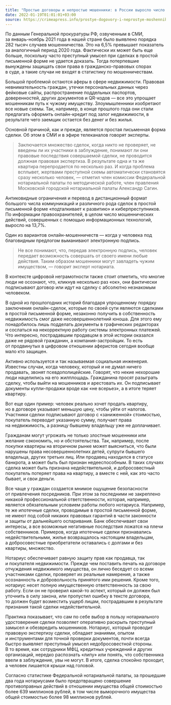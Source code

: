 ```yaml
---
title: "Простые договоры и непростые мошенники: в России выросло число афер с недвижимостью"
date: 2022-01-19T01:01:01+03:00
source: https://crimeapress.info/prostye-dogovory-i-neprostye-moshenniki-v-rossii-vyroslo-chislo-afer-s-nedvizhimostyu/
---
```


По данным Генеральной прокуратуры РФ, озвученным в СМИ, за январь-ноябрь 2021 года в нашей стране было выявлено порядка 282 тысяч случаев мошенничества. Это на 6,5% превышает показатель за аналогичный период 2020 года. Фактически их может быть еще больше, поскольку часто преступный умысел при сделках в простой письменной форме не удается доказать. Тогда потерпевшие вынуждены защищать свои права в гражданско-правовых спорах в суде, а такие случаи не входят в статистику по мошенничествам.

Большой проблемой остаются аферы в сфере недвижимости. Правовая невнимательность граждан, утечки персональных данных через фейковые сайты, распространение поддельных паспортов, доверенностей, других документов и QR-кодов — все это упрощает мошенникам путь к чужому имуществу. Злоумышленники изобретают все новые схемы. Так, например, в конце прошлого года они стали предлагать оформить онлайн-кредит под залог недвижимости, в результате чего заемщик остается без денег и без жилья.

Основной причиной, как и прежде, является простая письменная форма сделки. Об этом в СМИ и в эфире телеканалов говорят эксперты.

> Заключается множество сделок, когда никто не проверяет, не введены ли их участники в заблуждение, понимают ли они правовые последствия совершаемой сделки, не проводится должная правовая экспертиза. В результате одна и та же квартира перепродается по несколько раз. И когда проблема всплывет, жертвами преступной схемы автоматически становятся сразу несколько человек, — отметил член комиссии Федеральной нотариальной палаты по методической работе, член правления Московской городской нотариальной палаты Александр Сагин.

Антиковидные ограничения и перевод в дистанционный формат большого числа коммуникаций и различного рода сделок в простой письменной форме «подталкивает к развитию» и киберпреступников. По информации правоохранителей, в целом число мошеннических действий, совершенных с помощью информационных технологий, выросло на 13,7%.

Один из вариантов онлайн-мошенничеств — когда у человека под благовидным предлогом выманивают электронную подпись.

> Не все понимают, что, передав электронную подпись, человек передает возможность совершать от своего имени любые действия. Таким образом мошенники могут завладеть чужим имуществом, — говорит эксперт нотариата.

В контексте цифровой неграмотности также стоит отметить, что многие люди не осознают, что, кликнув несколько раз «ок», они фактически подписывают договор или идут на сделку с абсолютно незнакомым человеком.

В одной из прошлогодних историй благодаря упрощенному порядку заключения онлайн-сделок, которые по своей сути являются сделками в простой письменной форме, незаконно получить в собственность недвижимость смог даже несовершеннолетний юноша. Для этого ему понадобилось лишь подделать документы в графических редакторах и сослаться на некорректную работу системы электронных платежей. Что интересно, пострадавшим продавцом в этой истории оказался даже не рядовой гражданин, а компания-застройщик. То есть от продвинутых в цифровом отношении аферистов сегодня вообще мало кто защищен.

Активно используется и так называемая социальная инженерия. Известны случаи, когда человеку, который и не думал ничего продавать, звонят псевдополицейские. Говорят, что некие нехорошие люди нацелились на его жилплощадь. Гражданина просят разыграть сделку, чтобы выйти на мошенников и арестовать их. Он подписывает документы купли-продажи вроде как «не всерьез», а в итоге теряет квартиру.

Вот еще один пример: человек реально хочет продать квартиру, но в договоре указывает меньшую цену, чтобы уйти от налогов. Участники сделки подписывают договор с «заниженной» стоимостью, покупатель переводит указанную сумму, получает права на недвижимость, а разницу бывшему владельцу уже не доплачивает.

Гражданам могут угрожать не только злостные мошенники или желание сэкономить, но и обстоятельства. Так, например, после покупки квартиры на вторичном рынке может выясниться, что были нарушены права несовершеннолетних детей, супруги бывшего владельца, других третьих лиц. Или продавец находился в статусе банкрота, а может быть был признан недееспособным. В таких случаях сделка может быть признана недействительной, и добросовестный покупатель потеряет права на квартиру, а вместе с ней, как это часто бывает, и свои деньги.

Все чаще у граждан создается мнимое ощущение безопасности от привлечения посредников. При этом за последними не закреплено никакой профессиональной ответственности, которая, например, является обязательным условием работы любого нотариуса. Например, те же ипотечные сделки, проводимые в простой письменной форме, не имеют под собой никаких правовых гарантий в части законности и защиты от дальнейшего оспаривания. Банк обеспечивает свои интересы, а все возможные негативные последствия ложатся на плечи собственников. Примеров, когда ипотечные сделки признавались недействительными, жилье возвращалось настоящим владельцам, а добросовестные приобретатели оставались с долгами и без квартиры, множество.

Нотариус обеспечивает равную защиту прав как продавца, так и покупателя недвижимости. Прежде чем поставить печать на договоре отчуждения недвижимого имущества, он лично беседует со всеми участниками сделки, проверяет их реальные намерения, а также осознанность и добровольность принятого ими решения. Кроме того, нотариус несет полную имущественную ответственность за свою работу. Если он не проверил какой-то аспект, который он должен был уточнить в силу закона, или пропустил ошибку в тексте договора, то должен будет возместить ущерб лицам, пострадавшим в результате признания такой сделки недействительной.

Практика показывает, что сам по себе выбор в пользу нотариального удостоверения сделки позволяет оперативно раскрыть преступный замысел и обезвредить мошенников. Нотариус, который проводит правовую экспертизу сделки, обладает знаниями, опытом и инструментами для точной проверки документов, почти всегда быстро выявляет преступный умысел недобросовестной стороны. В то время, как сотрудники МФЦ, кредитных учреждений и других организаций, нередко распознать «липу» или понять, что собственника ввели в заблуждение, увы не могут. В итоге, сделка спокойно проходит, а человек лишается крыши над головой.

Согласно статистике Федеральной нотариальной палаты, за прошедшие два года нотариусами было предотвращено совершение противоправных действий в отношении имущества общей стоимостью более 639 миллионов рублей, в том числе выморочного имущества общей стоимостью более 98 миллионов рублей.
